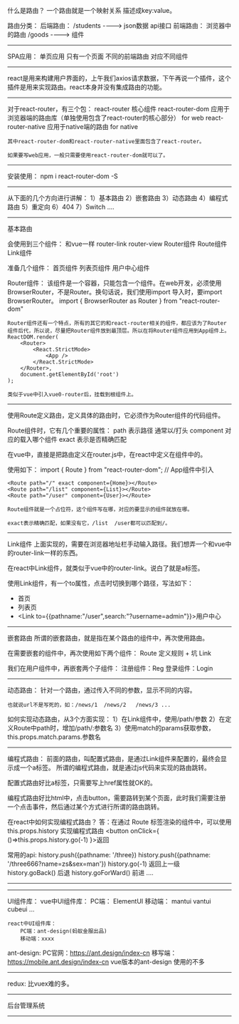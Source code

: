什么是路由？
    一个路由就是一个映射关系  描述成key:value。

路由分类：
    后端路由：
        /students   ---->   json数据      api接口
    前端路由：
        浏览器中的路由   /goods   ---->   组件

----------------------------------

SPA应用：
    单页应用   只有一个页面   不同的前端路由  对应不同组件

----------------------------------

react是用来构建用户界面的，上午我们axios请求数据，下午再说一个插件，这个插件是用来实现路由。react本身并没有集成路由的功能。  

----------------------------------

对于react-router，有三个包：
    react-router 核心组件
    react-router-dom 应用于浏览器端的路由库（单独使用包含了react-router的核心部分）  for web
    react-router-native 应用于native端的路由  for native 

    其中react-router-dom和react-router-native里面包含了react-router。

    如果要写web应用，一般只需要使用react-router-dom就可以了。

----------------------------------

安装使用： npm i react-router-dom -S  

----------------------------------

从下面的几个方向进行讲解：
    1）基本路由
    2）嵌套路由
    3）动态路由
    4）编程式路由
    5）重定向
    6）404
    7）Switch
    ....

----------------------------------

基本路由

会使用到三个组件：  和vue一样   router-link   router-view
    Router组件
    Route组件
    Link组件

准备几个组件：
    首页组件
    列表页组件
    用户中心组件

Router组件：
    该组件是一个容器，只能包含一个组件。在web开发，必须使用BrowserRouter，不是Router。换句话说，我们使用import 导入时，要import BrowserRouter。
    import { BrowserRouter as Router } from "react-router-dom"

    Router组件还有一个特点，所有的其它的和react-router相关的组件，都应该为了Router组件后代，所以说，尽量把Router组件放到最顶层。所以在将Router组件应用到App组件上。
    ReactDOM.render(
        <Router>
            <React.StrictMode>
                <App />
            </React.StrictMode>
        </Router>,
        document.getElementById('root')
    );

    类似于vue中引入vue0-router后，挂载到根组件上。

----------------------------------

使用Route定义路由，定义具体的路由时，它必须作为Router组件的代码组件。

Route组件时，它有几个重要的属性：
    path  表示路径   通常以/打头 
    component   对应的载入哪个组件
    exact  表示是否精确匹配

在vue中，直接是把路由定义在router.js中，在react中定义在组件中的。

使用如下：
    import { Route } from "react-router-dom";  // App组件中引入

    <Route path="/" exact component={Home}></Route>
    <Route path="/list" component={List}></Route>
    <Route path="/user" component={User}></Route>

    Route组件就是一个占位符，这个组件写在哪，对应的要显示的组件就放在哪。

    exact表示精确匹配，如果没有它，/list  /user都可以匹配到/。

----------------------------------

Link组件  上面实现的，需要在浏览器地址栏手动输入路径。我们想弄一个和vue中的router-link一样的东西。

在react中Link组件，就类似于vue中的router-link。说白了就是a标签。

使用Link组件，有一个to属性，点击时切换到哪个路径，写法如下：
    <ul>
        <li><Link to="/">首页</Link></li>
        <li><Link to="/list">列表页</Link></li>
        <li><Link to={{pathname:"/user",search:"?username=admin"}}>用户中心</Link></li>
    </ul>

----------------------------------

嵌套路由
  所谓的嵌套路由，就是指在某个路由的组件中，再次使用路由。

在需要嵌套的组件中，再次使用如下两个组件：
  Route  定义规则 + 坑
  Link  

我们在用户组件中，再嵌套两个子组件：
    注册组件：Reg
    登录组件：Login

----------------------------------

动态路由：
    针对一个路由，通过传入不同的参数，显示不同的内容。

    也就说url不是写死的，如：/news/1  /news/2   /news/3 ...

如何实现动态路由，从3个方面实现：
    1）在Link组件中，使用/path/参数
    2）在定义Route中path时，增加/path/:参数名
    3）使用match的params获取参数，this.props.match.params.参数名

----------------------------------

编程式路由：
    前面的路由，叫配置式路由，是通过Link组件来配置的，最终会显示成一个a标签。
    所谓的编程式路由，就是通过js代码来实现的路由跳转。

配置式路由好比a标签，只需要写上href属性就OK的。

编程式路由好比html中，点击button，需要路转到某个页面，此时我们需要注册一个点击事件，然后通过某个方式进行所谓的路由跳转。

在react中如何实现编程式路由？
答：在通过 Route 标签渲染的组件中，可以使用this.props.history 实现编程式路由
<button onClick={ ()=>this.props.history.go(-1) }>返回</button>

常用的api:
    history.push({pathname: '/three})
    history.push({pathname: '/three666?name=zs&sex=man'})
    history.go(-1)  返回上一级  
    history.goBack()  后退
    history.goForWard()  前进
    .... 
    
----------------------------------
















----------------------------------

UI组件库：
    vue中UI组件库：
        PC端：  ElementUI
        移动端： mantui  vantui  cubeui ...

    react中UI组件库：
        PC端：ant-design(蚂蚁金服出品)
        移动端：xxxx 

ant-design:
    PC官网：https://ant.design/index-cn
    移写端：https://mobile.ant.design/index-cn
    vue版本的ant-design  使用的不多

----------------------------------
redux:
    比vuex难的多。

----------------------------------
后台管理系统


----------------------------------




